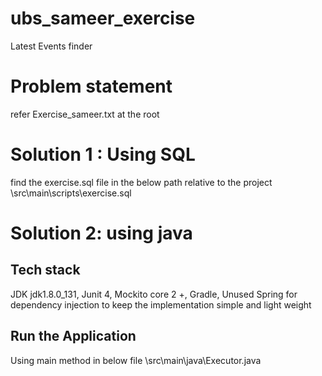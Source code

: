 # ubs_sameer_exercise
Latest Events finder


Problem statement
========================
refer Exercise_sameer.txt at the root


Solution 1 : Using SQL
=========================
find the exercise.sql file in the below path relative to the project
\src\main\scripts\exercise.sql

Solution 2: using java
==========================

Tech stack
------------
JDK jdk1.8.0_131,
Junit 4,
Mockito core 2 +,
Gradle,
Unused Spring for dependency injection to keep the implementation simple and light weight

Run the Application
-------------------
Using main method in below file
\src\main\java\Executor.java
